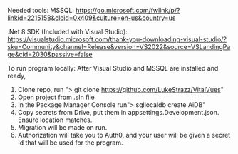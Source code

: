 Needed tools:
MSSQL: https://go.microsoft.com/fwlink/p/?linkid=2215158&clcid=0x409&culture=en-us&country=us

.Net 8 SDK (Included with Visual Studio): https://visualstudio.microsoft.com/thank-you-downloading-visual-studio/?sku=Community&channel=Release&version=VS2022&source=VSLandingPage&cid=2030&passive=false

To run program locally:
After Visual Studio and MSSQL are installed and ready,
1) Clone repo, run "> git clone https://github.com/LukeStrazz/VitalVues"
2) Open project from .sln file
3) In the Package Manager Console run"> sqllocaldb create AiDB"
4) Copy secrets from Drive, put them in appsettings.Development.json. Ensure location matches.
5) Migration will be made on run.
6) Authorization will take you to Auth0, and your user will be given a secret Id that will be used for the program.
